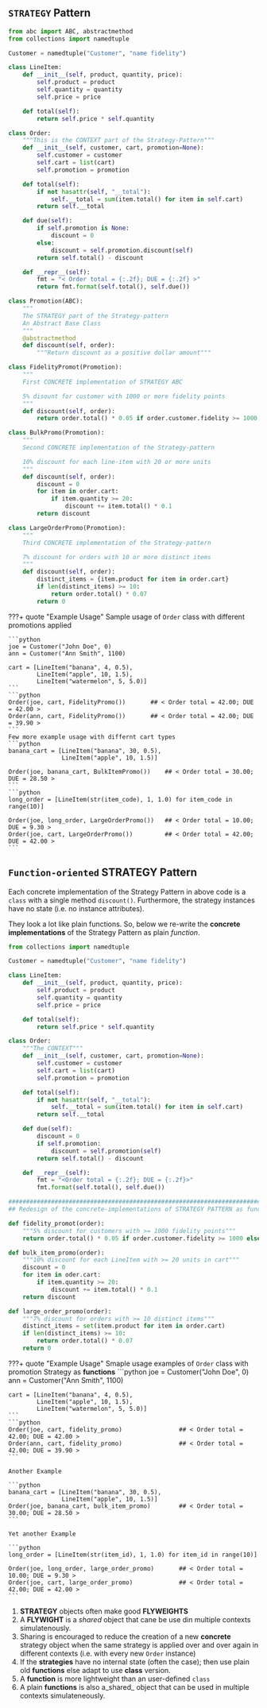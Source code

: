 <!-- ---
hide:
  - navigation # Hide navigation
  - toc        # Hide table of contents
--- -->

## `STRATEGY` Pattern

```python
from abc import ABC, abstractmethod
from collections import namedtuple

Customer = namedtuple("Customer", "name fidelity")

class LineItem:
    def __init__(self, product, quantity, price):
        self.product = product
        self.quantity = quantity
        self.price = price

    def total(self):
        return self.price * self.quantity

class Order:
    """This is the CONTEXT part of the Strategy-Pattern"""
    def __init__(self, customer, cart, promotion=None):
        self.customer = customer
        self.cart = list(cart)
        self.promotion = promotion

    def total(self):
        if not hasattr(self, "__total"):
            self.__total = sum(item.total() for item in self.cart)
        return self.__total

    def due(self):
        if self.promotion is None:
            discount = 0
        else:
            discount = self.promotion.discount(self)
        return self.total() - discount

    def __repr__(self):
        fmt = "< Order total = {:.2f}; DUE = {:.2f} >"
        return fmt.format(self.total(), self.due())

class Promotion(ABC):
    """
    The STRATEGY part of the Strategy-pattern
    An Abstract Base Class
    """
    @abstractmethod
    def discount(self, order):
        """Return discount as a positive dollar amount"""

class FidelityPromot(Promotion):
    """
    First CONCRETE implementation of STRATEGY ABC

    5% disount for customer with 1000 or more fidelity points
    """
    def discount(self, order):
        return order.total() * 0.05 if order.customer.fidelity >= 1000 else 0

class BulkPromo(Promotion):
    """
    Second CONCRETE implementation of the Strategy-pattern

    10% discount for each line-item with 20 or more units
    """
    def discount(self, order):
        discount = 0
        for item in order.cart:
            if item.quantity >= 20:
                discount += item.total() * 0.1
        return discount

class LargeOrderPromo(Promotion):
    """
    Third CONCRETE implementation of the Strategy-pattern

    7% discount for orders with 10 or more distinct items
    """
    def discount(self, order):
        distinct_items = {item.product for item in order.cart}
        if len(distinct_items) >= 10:
            return order.total() * 0.07
        return 0
```

???+ quote "Example Usage"
    Sample usage of `Order` class with different promotions applied

    ```python
    joe = Customer("John Doe", 0)
    ann = Customer("Ann Smith", 1100)

    cart = [LineItem("banana", 4, 0.5),
            LineItem("apple", 10, 1.5),
            LineItem("watermelon", 5, 5.0)]
    ```
    ```python
    Order(joe, cart, FidelityPromo())       ## < Order total = 42.00; DUE = 42.00 >
    Order(ann, cart, FidelityPromo())       ## < Order total = 42.00; DUE = 39.90 >
    ```
    Few more example usage with differnt cart types
    ```python
    banana_cart = [LineItem("banana", 30, 0.5),
                   LineItem("apple", 10, 1.5)]

    Order(joe, banana_cart, BulkItemPromo())    ## < Order total = 30.00; DUE = 28.50 >
    ```
    ```python
    long_order = [LineItem(str(item_code), 1, 1.0) for item_code in range(10)]

    Order(joe, long_order, LargeOrderPromo())   ## < Order total = 10.00; DUE = 9.30 >
    Order(joe, cart, LargeOrderPromo())         ## < Order total = 42.00; DUE = 42.00 >
    ```

## `Function-oriented` STRATEGY Pattern

Each concrete implementation of the Strategy Pattern in above code is a `class`
with a single method `discount()`. Furthermore, the strategy instances have no state
(i.e. no instance attributes).

They look a lot like plain functions. 
So, below we re-write the **concrete implementations** of the Strategy Pattern as plain _function_.

```python
from collections import namedtuple

Customer = namedtuple("Customer", "name fidelity")

class LineItem:
    def __init__(self, product, quantity, price):
        self.product = product
        self.quantity = quantity
        self.price = price

    def total(self):
        return self.price * self.quantity

class Order:
    """The CONTEXT"""
    def __init__(self, customer, cart, promotion=None):
        self.customer = customer
        self.cart = list(cart)
        self.promotion = promotion

    def total(self):
        if not hasattr(self, "__total"):
            self.__total = sum(item.total() for item in self.cart)
        return self.__total

    def due(self):
        discount = 0
        if self.promotion:
            discount = self.promotion(self)
        return self.total() - discount

    def __repr__(self):
        fmt = "<Order total = {:.2f}; DUE = {:.2f}>"
        fmt.format(self.total(), self.due())

########################################################################################
## Redesign of the concrete-implementations of STRATEGY PATTERN as functions

def fidelity_promot(order):
    """5% discount for customers with >= 1000 fidelity points"""
    return order.total() * 0.05 if order.customer.fidelity >= 1000 else 0

def bulk_item_promo(order):
    """10% discount for each LineItem with >= 20 units in cart"""
    discount = 0
    for item in oder.cart:
        if item.quantity >= 20:
            discount += item.total() * 0.1
    return discount

def large_order_promo(order):
    """7% discount for orders with >= 10 distinct items"""
    distinct_items = set(item.product for item in order.cart)
    if len(distinct_items) >= 10:
        return order.total() * 0.07
    return 0

```

???+ quote "Example Usage"
    Smaple usage examples of `Order` class with promotion Strategy as **functions**
    ```python
    joe = Customer("John Doe", 0)
    ann = Customer("Ann Smith", 1100)

    cart = [LineItem("banana", 4, 0.5),
            LineItem("apple", 10, 1.5),
            LineItem("watermelon", 5, 5.0)]
    ```
    ```python
    Order(joe, cart, fidelity_promo)                ## < Order total = 42.00; DUE = 42.00 >
    Order(ann, cart, fidelity_promo)                ## < Order total = 42.00; DUE = 39.90 >
    ```

    Another Example

    ```python
    banana_cart = [LineItem("banana", 30, 0.5),
                   LineItem("apple", 10, 1.5)]
    Order(joe, banana_cart, bulk_item_promo)        ## < Order total = 30.00; DUE = 28.50 >
    ```
    
    Yet another Example

    ```python
    long_order = [LineItem(str(item_id), 1, 1.0) for item_id in range(10)]

    Order(joe, long_order, large_order_promo)       ## < Order total = 10.00; DUE = 9.30 >
    Order(joe, cart, large_order_promo)             ## < Order total = 42.00; DUE = 42.00 >
    ```

1. **STRATEGY** objects often make good **FLYWEIGHTS**
2. A **FLYWIGHT** is a _shared_ object that cane be use din multiple contexts simulatenously.
3. Sharing is encouraged to reduce the creation of a new **concrete** strategy object when the 
same strategy is applied over and over again in different contexts (i.e. with every new `Order` instance)
4. If the **strategies** have no internal state (often the case); 
then use plain old **functions** else adapt to use **class** version.
5. A **function** is more lightweight than an user-defined `class`
6. A plain **functions** is also a_shared_ object that can be used in multiple contexts simulateneously.



